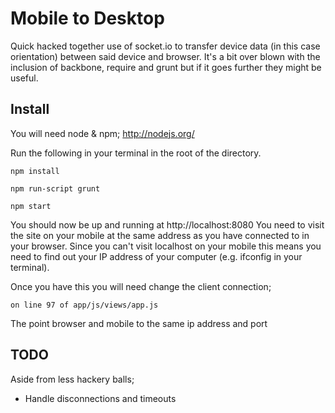 Mobile to Desktop
==========

Quick hacked together use of socket.io to transfer device data (in this case orientation) between said device and browser. It's a bit over blown with the inclusion of backbone, require and grunt but if it goes further they might be useful.

Install
-----

You will need node & npm; http://nodejs.org/ 

Run the following in your terminal in the root of the directory.

```
npm install
```
```
npm run-script grunt
```
```
npm start
```

You should now be up and running at http://localhost:8080 You need to visit the site on your mobile at the same address as you have connected to in your browser. Since you can't visit localhost on your mobile this means you need to find out your IP address of your computer (e.g. ifconfig in your terminal). 

Once you have this you will need change the client connection;

```
on line 97 of app/js/views/app.js 
```

The point browser and mobile to the same ip address and port

TODO
-----

Aside from less hackery balls;

- Handle disconnections and timeouts

